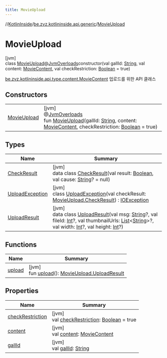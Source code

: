```yaml
---
title: MovieUpload
---
```

//[KotlinInside](../../../index.html)/[be.zvz.kotlininside.api.generic](../index.html)/[MovieUpload](index.html)



# MovieUpload



[jvm]\
class [MovieUpload](index.html)@[JvmOverloads](https://kotlinlang.org/api/latest/jvm/stdlib/kotlin.jvm/-jvm-overloads/index.html)constructor(val gallId: [String](https://kotlinlang.org/api/latest/jvm/stdlib/kotlin/-string/index.html), val content: [MovieContent](../../be.zvz.kotlininside.api.type.content/-movie-content/index.html), val checkRestriction: [Boolean](https://kotlinlang.org/api/latest/jvm/stdlib/kotlin/-boolean/index.html) = true)

[be.zvz.kotlininside.api.type.content.MovieContent](../../be.zvz.kotlininside.api.type.content/-movie-content/index.html) 업로드를 위한 API 클래스



## Constructors


| | |
|---|---|
| [MovieUpload](-movie-upload.html) | [jvm]<br>@[JvmOverloads](https://kotlinlang.org/api/latest/jvm/stdlib/kotlin.jvm/-jvm-overloads/index.html)<br>fun [MovieUpload](-movie-upload.html)(gallId: [String](https://kotlinlang.org/api/latest/jvm/stdlib/kotlin/-string/index.html), content: [MovieContent](../../be.zvz.kotlininside.api.type.content/-movie-content/index.html), checkRestriction: [Boolean](https://kotlinlang.org/api/latest/jvm/stdlib/kotlin/-boolean/index.html) = true) |


## Types


| Name | Summary |
|---|---|
| [CheckResult](-check-result/index.html) | [jvm]<br>data class [CheckResult](-check-result/index.html)(val result: [Boolean](https://kotlinlang.org/api/latest/jvm/stdlib/kotlin/-boolean/index.html), val cause: [String](https://kotlinlang.org/api/latest/jvm/stdlib/kotlin/-string/index.html)? = null) |
| [UploadException](-upload-exception/index.html) | [jvm]<br>class [UploadException](-upload-exception/index.html)(val checkResult: [MovieUpload.CheckResult](-check-result/index.html)) : [IOException](https://docs.oracle.com/javase/7/docs/api/java/io/IOException.html) |
| [UploadResult](-upload-result/index.html) | [jvm]<br>data class [UploadResult](-upload-result/index.html)(val msg: [String](https://kotlinlang.org/api/latest/jvm/stdlib/kotlin/-string/index.html)?, val fileId: [Int](https://kotlinlang.org/api/latest/jvm/stdlib/kotlin/-int/index.html)?, val thumbnailUrls: [List](https://kotlinlang.org/api/latest/jvm/stdlib/kotlin.collections/-list/index.html)&lt;[String](https://kotlinlang.org/api/latest/jvm/stdlib/kotlin/-string/index.html)&gt;?, val width: [Int](https://kotlinlang.org/api/latest/jvm/stdlib/kotlin/-int/index.html)?, val height: [Int](https://kotlinlang.org/api/latest/jvm/stdlib/kotlin/-int/index.html)?) |


## Functions


| Name | Summary |
|---|---|
| [upload](upload.html) | [jvm]<br>fun [upload](upload.html)(): [MovieUpload.UploadResult](-upload-result/index.html) |


## Properties


| Name | Summary |
|---|---|
| [checkRestriction](check-restriction.html) | [jvm]<br>val [checkRestriction](check-restriction.html): [Boolean](https://kotlinlang.org/api/latest/jvm/stdlib/kotlin/-boolean/index.html) = true |
| [content](content.html) | [jvm]<br>val [content](content.html): [MovieContent](../../be.zvz.kotlininside.api.type.content/-movie-content/index.html) |
| [gallId](gall-id.html) | [jvm]<br>val [gallId](gall-id.html): [String](https://kotlinlang.org/api/latest/jvm/stdlib/kotlin/-string/index.html) |

